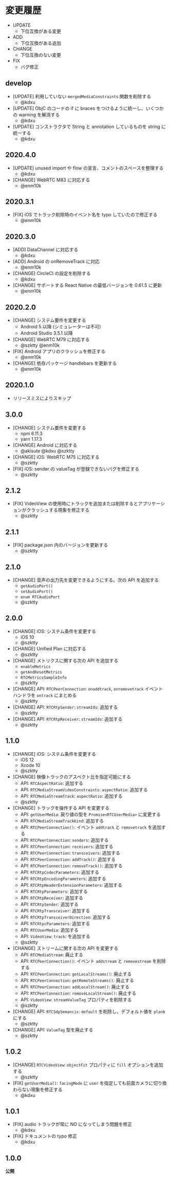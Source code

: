 # 変更履歴

- UPDATE
    - 下位互換がある変更
- ADD
    - 下位互換がある追加
- CHANGE
    - 下位互換のない変更
- FIX
    - バグ修正

## develop

- [UPDATE] 利用していない `mergedMediaConstraints` 関数を削除する
    - @kdxu
- [UPDATE] ObjC のコードの if に braces をつけるように統一し、いくつかの warning  を解消する
    - @kdxu
- [UPDATE] コンストラクタで String と annotation しているものを string に統一する
    - @kdxu

## 2020.4.0

- [UPDATE] unused import や flow の宣言、コメントのスペースを整理する
    - @kdxu
- [CHANGE] WebRTC M83 に対応する
    - @enm10k

## 2020.3.1

- [FIX] iOS でトラック削除時のイベント名を typo していたので修正する
    - @enm10k

## 2020.3.0

- [ADD] DataChannel に対応する
    - @kdxu
- [ADD] Android の onRemoveTrack に対応
    - @enm10k
- [CHANGE] CircleCI の設定を削除する
    - @kdxu
- [CHANGE]  サポートする React Native の最低バージョンを 0.61.5 に更新
    - @enm10k

## 2020.2.0

- [CHANGE] システム要件を変更する
    - Android 5 以降 (シミュレーターは不可)
    - Android Studio 3.5.1 以降
- [CHANGE] WebRTC M79 に対応する
    - @szktty @enm10k
- [FIX] Android アプリのクラッシュを修正する
    - @enm10k
- [CHANGE] 依存パッケージ handlebars を更新する
    - @enm10k

## 2020.1.0

- リリースミスによりスキップ

## 3.0.0

- [CHANGE] システム要件を変更する
    - npm 6.11.3
    - yarn 1.17.3
- [CHANGE] Android に対応する
    - @akisute @kdxu @szktty
- [CHANGE] iOS: WebRTC M75 に対応する
    - @szktty
- [FIX] iOS: sender の valueTag が登録できないバグを修正する
    - @szktty

## 2.1.2

- [FIX] VideoView の使用時にトラックを追加または削除するとアプリケーションがクラッシュする現象を修正する
    - @szktty

## 2.1.1

- [FIX] package.json 内のバージョンを更新する
    - @szktty

## 2.1.0

- [CHANGE] 音声の出力先を変更できるようにする。次の API を追加する
    - ``getAudioPort()``
    - ``setAudioPort()``
    - ``enum RTCAudioPort``
    - @szktty

## 2.0.0

- [CHANGE] iOS: システム条件を変更する
    - iOS 10
    - @szktty
- [CHANGE] Unified Plan に対応する
    - @szktty
- [CHANGE] メトリクスに関する次の API を追加する
    - ``enableMetrics``
    - ``getAndResetMetrics``
    - ``RTCMetricsSampleInfo``
    - @szktty
- [CHANGE] API: ``RTCPeerConnection``: ``onaddtrack``, ``onremovetrack`` イベントハンドラを ``ontrack`` にまとめる
    - @szktty
- [CHANGE] API: ``RTCRtpSender``: ``streamIds``: 追加する
    - @szktty
- [CHANGE] API: ``RTCRtpReceiver``: ``streamIds``: 追加する
    - @szktty

## 1.1.0

- [CHANGE] iOS: システム条件を変更する
    - iOS 12
    - Xcode 10
    - @szktty
- [CHANGE] 映像トラックのアスペクト比を指定可能にする
    - API: `RTCAspectRatio`: 追加する
    - API: `RTCMediaStreamVideoConstraints`: `aspectRatio`: 追加する
    - API: `RTCMediaStreamTrack`: `aspectRatio`: 追加する
    - @szktty
- [CHANGE] トラックを操作する API を変更する
    - API: `getUserMedia`: 戻り値の型を `Promise<RTCUserMedia>` に変更する
    - API: `RTCMediaStreamTrackKind`: 追加する
    - API: `RTCPeerConnection()`: イベント `addtrack` と `removetrack` を追加する
    - API: `RTCPeerConnection`: `senders`: 追加する
    - API: `RTCPeerConnection`: `receivers`: 追加する
    - API: `RTCPeerConnection`: `transceivers`: 追加する
    - API: `RTCPeerConnection`: `addTrack()`: 追加する
    - API: `RTCPeerConnection`: `removeTrack()`: 追加する
    - API: `RTCRtpCodecParameters`: 追加する
    - API: `RTCRtpEncodingParameters`: 追加する
    - API: `RTCRtpHeaderExtensionParameters`: 追加する
    - API: `RTCRtpParameters`: 追加する
    - API: `RTCRtpReceiver`: 追加する
    - API: `RTCRtpSender`: 追加する
    - API: `RTCRtpTransceiver`: 追加する
    - API: `RTCRtpTransceiverDirection`: 追加する
    - API: `RTCRtpcParameters`: 追加する
    - API: `RTCUserMedia`: 追加する
    - API: `VideoView`: `track`: を追加する
    - @szktty
- [CHANGE] ストリームに関する次の API を変更する
    - API: `RTCMediaStream`: 廃止する
    - API: `RTCPeerConnection()`: イベント `addstream` と `removestream` を削除する
    - API: `RTCPeerConnection`: `getLocalStreams()`: 廃止する
    - API: `RTCPeerConnection`: `getRemoteStreams()`: 廃止する
    - API: `RTCPeerConnection`: `addLocalStream()`: 廃止する
    - API: `RTCPeerConnection`: `removeLocalStream()`: 廃止する
    - API: `VideoView`: `streamValueTag` プロパティを削除する
    - @szktty
- [CHANGE] API: `RTCSdpSemancis`: `default` を削除し、デフォルト値を `planb` にする
    - @szktty
- [CHANGE] API: `ValueTag` 型を廃止する
    - @szktty

## 1.0.2

- [CHANGE] `RTCVideoView`: `objectFit` プロパティに `fill` オプションを追加する
    - @szktty
- [FIX] `getUserMedia()`: `facingMode` に `user` を指定しても前面カメラに切り換わらない現象を修正する
    - @kdxu

## 1.0.1

- [FIX] audio トラックが常に NO になってしまう問題を修正
    - @kdxu
- [FIX] ドキュメントの typo 修正
    - @kdxu

## 1.0.0

**公開**


